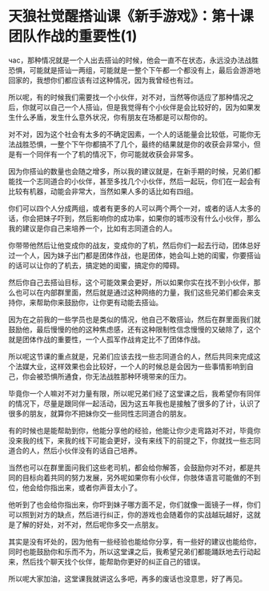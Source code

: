 # 天狼社觉醒搭讪课《新手游戏》：第十课团队作战的重要性(1)

 час，那种情况就是一个人出去搭讪的时候，他会一直不在状态，永远没办法战胜恐惧，可能就是搭讪一两组，可能就是一整个下午都一个都没有上，最后会游游地回家的，我想你们都应该有过这种情况，因为我曾经也有过。

所以呢，有的时候我们需要找一个小伙伴，对不对，当然等你适应了那种情况之后，你就可以自己一个人搭讪，但是我觉得有个小伙伴是会比较好的，因为如果发生什么矛盾，发生什么意外状况，你有朋友在场都是可以帮你的。

对不对，因为这个社会有太多的不确定因素，一个人的话能量会比较低，可能你无法战胜恐惧，一整个下午你都搞不了几个，最终的结果就是你的收获会非常小，但是有一个同伴有一个了机的情况下，你可能就收获会非常多。

因为你搭讪的数量也会随之增多，所以我的建议就是，在新手期的时候，兄弟们都能找一个志同道合的小伙伴，甚至多找几个小伙伴，然后一起玩，你们在一起会有比较有机器，动能会非常大，当然如果人多的话比如有四组。

你们可以四个人分成两组，或者有更多的人可以两个两个一对，或者的话人太多的话，你会把妹子吓到，然后影响你的成功率，如果你的城市没有什么小伙伴，那么我的建议是你自己来培养一个，比如有志同道合的人。

你带带他然后让他变成你的战友，变成你的了机，然后你们一起去行动，团体总好过一个人，因为妹子出门都是团体作战，也是团体，她会叫上她的闺蜜，你要搭讪的话可以让你的了机去，搞定她的闺蜜，搞定你的障碍。

然后你自己去搭讪目标，这个可能效果会更好，所以如果你实在找不到小伙伴，那么也可以在内部群里面，然后就是通过这种网络的力量，我们这些兄弟们都会来支持你，来帮助你来鼓励你，让你更有动能去搭讪。

因为在之前我的一些学员也是类似的情况，他自己不敢搭讪，然后在群里面我们就鼓励他，最后慢慢的他的这种焦虑感，还有这种限制性信念慢慢的又破除了，这个就是团体作战的重要性，一个人孤军作战肯定比不了团体作战。

所以呢这节课的重点就是，兄弟们应该去找一些志同道合的人，然后共同来完成这个法媒大业，这样效果也会比较好，一个人的时候总是会因为一些事情影响到自己，你会被恐惧所通食，你无法战胜那种环境带来的压力。

毕竟你一个人嘛对不对力量有限，所以呢兄弟们经了这堂课之后，我希望你有同伴的情况下，尽量是跟同伴一起活动，因为这五年我也是接触了很多的了计，认识了很多的朋友，就算你不把妹你交一些同性志同道合的朋友。

有的时候也是能帮助到你，他能分享他的经验，他能让你少走弯路对不对，毕竟你没来我的线下，来我的线下可能会更好，没有来线下的前提之下，你就找一些志同道合的人，然后小伙伴没有的话自己培养。

当然也可以在群里面问我们这些老司机，都会给你解答，会鼓励你对不对，都是共同的目标向着共同的努力发展，另外呢如果你有小伙伴，你肢体语言可能做的不到位，他会给你指出来，或者你声音太小了。

他听到了也会给你指出来，你吓到妹子哪方面不足，你们就像一面镜子一样，你们可以照到对方的缺点，然后进行纠正，你的游戏也会随着你的实战越玩越好，这就是了解的好处，对不对，然后呢你多交一点朋友。

其实是没有坏处的，因为他有一些经验也能给你分享，有一些好的建议也能给你，同时也能鼓励你和乐而不为，所以这堂课之后，我希望兄弟们都能踊跃地去行动起来，然后找个聊天找个伙伴，能帮助你更好的纠正自己的错误。

所以呢大家加油，这堂课我就讲这么多吧，再多的废话也没意思，好了再见。